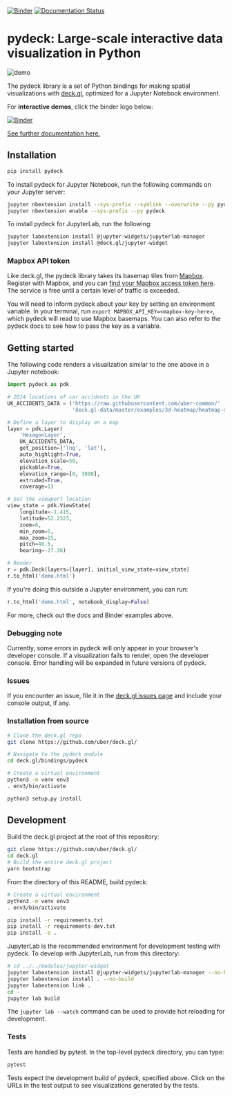 [![Binder](https://mybinder.org/badge_logo.svg)](https://mybinder.org/v2/gh/uber/deck.gl/binder?filepath=examples)
[![Documentation Status](https://readthedocs.org/projects/deckgl/badge/?version=latest)](https://deckgl.readthedocs.io/en/latest/?badge=latest)

# pydeck: Large-scale interactive data visualization in Python

![demo](https://user-images.githubusercontent.com/2204757/58838976-1538f400-8615-11e9-84f6-a2fe42bb300b.gif)

The pydeck library is a set of Python bindings for making spatial visualizations with [deck.gl](https://deck.gl),
optimized for a Jupyter Notebook environment.

For __interactive demos__, click the binder logo below:

[![Binder](https://mybinder.org/static/logo.svg?v=f9f0d927b67cc9dc99d788c822ca21c0)](https://mybinder.org/v2/gh/uber/deck.gl/binder?filepath=examples)


[See further documentation here.](https://deckgl.readthedocs.io/en/latest/)

## Installation

```bash
pip install pydeck
```

To install pydeck for Jupyter Notebook, run the following commands on your Jupyter server:

```bash
jupyter nbextension install --sys-prefix --symlink --overwrite --py pydeck
jupyter nbextension enable --sys-prefix --py pydeck
```

To install pydeck for JupyterLab, run the following:

```bash
jupyter labextension install @jupyter-widgets/jupyterlab-manager
jupyter labextension install @deck.gl/jupyter-widget
```

### Mapbox API token

Like deck.gl, the pydeck library takes its basemap tiles from [Mapbox](http://mapbox.com/). Register with Mapbox, and you can [find your Mapbox access token here](https://account.mapbox.com/access-tokens/). The service is free until a certain level of traffic is exceeded.

You will need to inform pydeck about your key by setting an environment variable. In your terminal, run `export MAPBOX_API_KEY=<mapbox-key-here>`, which pydeck will read to use Mapbox basemaps. You can also refer to the pydeck docs to see how to pass the key as a variable.

## Getting started

The following code renders a visualization similar to the one above in a Jupyter notebook:

```python
import pydeck as pdk

# 2014 locations of car accidents in the UK
UK_ACCIDENTS_DATA = ('https://raw.githubusercontent.com/uber-common/'
                     'deck.gl-data/master/examples/3d-heatmap/heatmap-data.csv')

# Define a layer to display on a map
layer = pdk.Layer(
    'HexagonLayer',
    UK_ACCIDENTS_DATA,
    get_position=['lng', 'lat'],
    auto_highlight=True,
    elevation_scale=50,
    pickable=True,
    elevation_range=[0, 3000],
    extruded=True,                 
    coverage=1)

# Set the viewport location
view_state = pdk.ViewState(
    longitude=-1.415,
    latitude=52.2323,
    zoom=6,
    min_zoom=5,
    max_zoom=15,
    pitch=40.5,
    bearing=-27.36)

# Render
r = pdk.Deck(layers=[layer], initial_view_state=view_state)
r.to_html('demo.html')
```

If you're doing this outside a Jupyter environment, you can run:

```python
r.to_html('demo.html', notebook_display=False)
```

For more, check out the docs and Binder examples above.

### Debugging note

Currently, some errors in pydeck will only appear in your browser's developer console.
If a visualization fails to render, open the developer console.
Error handling will be expanded in future versions of pydeck.

### Issues

If you encounter an issue, file it in the [deck.gl issues page](https://github.com/uber/deck.gl/issues/new?assignees=&labels=question&template=question.md&title=)
and include your console output, if any.


### Installation from source

```bash
# Clone the deck.gl repo
git clone https://github.com/uber/deck.gl/

# Navigate to the pydeck module
cd deck.gl/bindings/pydeck

# Create a virtual environment
python3 -m venv env3
. env3/bin/activate

python3 setup.py install
```

## Development

Build the deck.gl project at the root of this repository:

```bash
git clone https://github.com/uber/deck.gl/
cd deck.gl
# Build the entire deck.gl project
yarn bootstrap
```

From the directory of this README, build pydeck:

```bash
# Create a virtual environment
python3 -m venv env3
. env3/bin/activate

pip install -r requirements.txt
pip install -r requirements-dev.txt
pip install -e .
```

JupyterLab is the recommended environment for development testing with pydeck.
To develop with JupyterLab, run from this directory:

```bash
# cd ../../modules/jupyter-widget
jupyter labextension install @jupyter-widgets/jupyterlab-manager --no-build
jupyter labextension install . --no-build
jupyter labextension link .
cd -
jupyter lab build
```

The `jupyter lab --watch` command can be used to provide hot reloading for development.


### Tests

Tests are handled by pytest. In the top-level pydeck directory, you can type:

```bash
pytest
```

Tests expect the development build of pydeck, specified above.
Click on the URLs in the test output to see visualizations generated by the tests.
